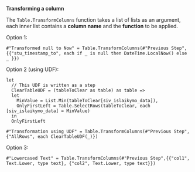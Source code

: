 **Transforming a column**

The `Table.TransformColumns` function takes a list of lists as an argument, each inner list contains a **column name** and the **function** to be applied.

Option 1:  

    #"Transformed null to Now" = Table.TransformColumns(#"Previous Step", {{"stu_timestamp_to", each if _ is null then DateTime.LocalNow() else _ }})

Option 2 (using UDF):


    let
      // This UDF is written as a step
      ClearTableUDF = (tableToClear as table) as table =>
      let
        MinValue = List.Min(tableToClear[siv_islaikymo_data]),
        OnlyFirstLeft = Table.SelectRows(tableToClear, each [siv_islaikymo_data] = MinValue)
      in
      OnlyFirstLeft
    
    #"Transformation using UDF" = Table.TransformColumns(#"Previous Step", {"AllRows", each ClearTableUDF(_)})

Option 3:

    #"Lowercased Text" = Table.TransformColumns(#"Previous Step",{{"col1", Text.Lower, type text}, {"col2", Text.Lower, type text}})


